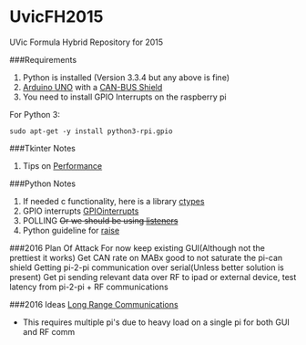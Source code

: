 UvicFH2015
========
UVic Formula Hybrid Repository for 2015

###Requirements
1. Python is installed (Version 3.3.4 but any above is fine)
2. [Arduino UNO](http://www.seeedstudio.com/wiki/Arduino_UNO) with a [CAN-BUS Shield](http://www.seeedstudio.com/wiki/CAN-BUS_Shield)
3. You need to install GPIO Interrupts on the raspberry pi

For Python 3:
```
sudo apt-get -y install python3-rpi.gpio
```
###Tkinter Notes
1. Tips on [Performance](http://effbot.org/zone/tkinter-performance.htm)

###Python Notes
1. If needed c functionality, here is a library [ctypes](https://docs.python.org/2/library/ctypes.html)
2. GPIO interrupts [GPIOinterrupts](http://raspi.tv/2013/how-to-use-interrupts-with-python-on-the-raspberry-pi-and-rpi-gpio)
3. POLLING ~~Or we should be using [listeners](http://python-can.readthedocs.org/en/latest/listeners.html)~~
4. Python guideline for [raise](http://stackoverflow.com/questions/2052390/manually-raising-throwing-an-exception-in-python)
 
###2016 Plan Of Attack
For now keep existing GUI(Although not the prettiest it works)
Get CAN rate on MABx good to not saturate the pi-can shield
Getting pi-2-pi communication over serial(Unless better solution is present)
Get pi sending relevant data over RF to ipad or external device, test latency from pi-2-pi + RF communications

###2016 Ideas
[Long Range Communications](http://rpi900.com/)
- This requires multiple pi's due to heavy load on a single pi for both GUI and RF comm

